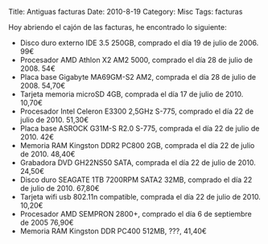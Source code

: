 Title: Antiguas facturas
Date: 2010-8-19
Category: Misc
Tags: facturas

Hoy abriendo el cajón de las facturas, he encontrado lo siguiente:

- Disco duro externo IDE 3.5 250GB, comprado el día 19 de julio de 2006. 99€
- Procesador AMD Athlon X2 AM2 5000, comprado el día 28 de julio de 2008. 54€
- Placa base Gigabyte MA69GM-S2 AM2, comprada el día 28 de julio de 2008. 54,70€
- Tarjeta memoria microSD 4GB, comprada el día 17 de julio de 2010. 10,70€
- Procesador Intel Celeron E3300 2,5GHz S-775, comprado el día 22 de julio de 2010. 51,30€
- Placa base ASROCK G31M-S R2.0 S-775, comprada el día 22 de julio de 2010. 42€
- Memoria RAM Kingston DDR2 PC800 2GB, comprada el día 22 de julio de 2010. 48,40€
- Grabadora DVD GH22NS50 SATA, comprada el día 22 de julio de 2010. 24,50€
- Disco duro SEAGATE 1TB 7200RPM SATA2 32MB, comprado el día 22 de julio de 2010. 67,80€
- Tarjeta wifi usb 802.11n compatible, comprada el día 22 de julio de 2010. 10,20€
- Procesador AMD SEMPRON 2800+, comprado el día 6 de septiembre de 2005 76,90€
- Memoria RAM Kingston DDR PC400 512MB, ???, 41,40€
